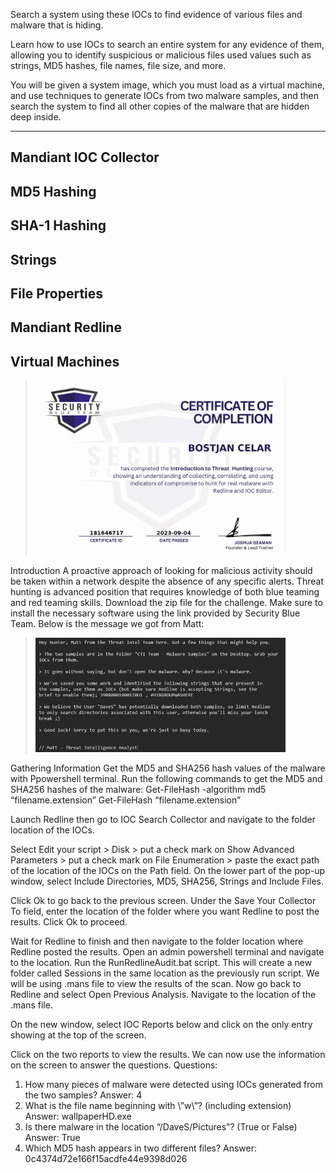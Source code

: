Search a system using these IOCs to find evidence of various files and malware that is hiding.​

Learn how to use IOCs to search an entire system for any evidence of them, allowing you to identify suspicious or malicious files used values such as strings, MD5 hashes, file names, file size, and more.​

You will be given a system image, which you must load as a virtual machine, and use techniques to generate IOCs from two malware samples, and then search the system to find all other copies of the malware that are hidden deep inside.

---

Mandiant IOC Collector
----
MD5 Hashing
----
SHA-1 Hashing
----
Strings
----
File Properties
----
Mandiant Redline
----
Virtual Machines
----


> <img width="400" src="https://github.com/C3LKO/Security-Blue-Team/blob/main/Assets/Introduction%20to%20Threat%20Hunting-course.jpg"> <br>



Introduction
A proactive approach of looking for malicious activity should be taken within a network despite the absence of any specific alerts.
Threat hunting is advanced position that requires knowledge of both blue teaming and red teaming skills. 
Download the zip file for the challenge. 
Make sure to install the necessary software using the link provided by Security Blue Team.
Below is the message we got from Matt:
 
> <img width="400" src="https://github.com/C3LKO/Security-Blue-Team/blob/main/Assets/threat%20hunting.jpg"> <br>

Gathering Information
Get the MD5 and SHA256 hash values of the malware with Ppowershell terminal. 
Run the following commands to get the MD5 and SHA256 hashes of the malware:
Get-FileHash -algorithm md5 “filename.extension”
Get-FileHash “filename.extension”

Launch Redline then go to IOC Search Collector and navigate to the folder location of the IOCs.

Select Edit your script > Disk > put a check mark on Show Advanced Parameters > put a check mark on File Enumeration > paste the exact path of the location of the IOCs on the Path field. On the lower part of the pop-up window, select Include Directories, MD5, SHA256, Strings and Include Files.

Click Ok to go back to the previous screen. Under the Save Your Collector To field, enter the location of the folder where you want Redline to post the results. Click Ok to proceed.

Wait for Redline to finish and then navigate to the folder location where Redline posted the results.
Open an admin powershell terminal and navigate to the location. Run the RunRedlineAudit.bat script.
This will create a new folder called Sessions in the same location as the previously run script. We will be using .mans file to view the results of the scan.
Now go back to Redline and select Open Previous Analysis. Navigate to the location of the .mans file.

On the new window, select IOC Reports below and click on the only entry showing at the top of the screen.

Click on the two reports to view the results. We can now use the information on the screen to answer the questions.
Questions:
1.	How many pieces of malware were detected using IOCs generated from the two samples?
Answer: 4
2. What is the file name beginning with \”w\”? (including extension)
Answer: wallpaperHD.exe
3. Is there malware in the location “/DaveS/Pictures”? (True or False)
Answer: True
4. Which MD5 hash appears in two different files?
Answer: 0c4374d72e166f15acdfe44e9398d026

